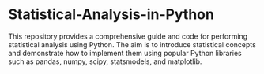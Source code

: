 # Statistical-Analysis-in-Python

This repository provides a comprehensive guide and code for performing statistical analysis using Python. The aim is to introduce statistical concepts and demonstrate how to implement them using popular Python libraries such as pandas, numpy, scipy, statsmodels, and matplotlib.
